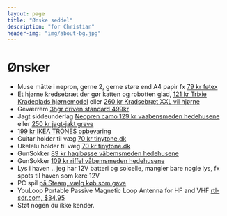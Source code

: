 ```yaml
---
layout: page
title: "Ønske seddel"
description: "for Christian"
header-img: "img/about-bg.jpg"
---
```

# Ønsker

* Muse måtte i nepron, gerne 2, gerne støre end A4 papir fx [79 kr føtex](https://www.foetex.dk/produkter/musemaatte-40-x-45-cm-sort/100516636/)
* Et hjørne kredsebræt der gør katten og robotten glad, [121 kr Trixie Kradeplads hjørnemodel](https://www.brekz.dk/kradsetrae/trixie-kradseplade-hjornemodel.html) eller [260 kr Kradsebræt XXL vil hjørne](https://www.brekz.dk/kradsetrae/kradsebraet-xxl-til-vaeghjorner-38x75-cm-bxh.html)
* Geværrem [3hgr driven standard 499kr](https://xtragrej.dk/shop/573-gevaerremme/9436-3hgr-driven-gevaerrem/)
* Jagt siddeunderlag [Neopren camo 129 kr vaabensmeden hedehusene](https://vaabensmeden.dk/shop/jagt/paa-jagten/stole-rygsaekke/neopren-camo-siddeunderlag/) eller [ 250 kr jagt-jakt greve](https://jagt-jakt.dk/siddeunderlag-276/sidde-pude-firkantet-stor-p2428)
* [199 kr IKEA TRONES opbevaring](https://www.ikea.com/dk/da/p/trones-skoskab-opbevaring-hvid-00397307/)
* Guitar holder til væg [70 kr tinytone.dk](https://tinytone.dk/produkt/guitarholder-til-vaeg-ogh-1/)
* Ukelelu holder til væg [70 kr tinytone.dk](https://tinytone.dk/produkt/vaegholder-til-ukulele-sort/)
* GunSokker [89 kr haglbøsse våbemsmeden hedehusene](https://vaabensmeden.dk/shop/tilbehoer/tilbehoer-til-vaabenskab/gun-sock-til-haglvaaben/)
* GunSokker [109 kr riffel våbemsmeden hedehusene](https://vaabensmeden.dk/shop/tilbehoer/tilbehoer-til-vaabenskab/gun-sock-til-haglvaaben-kopier/)
* Lys i haven .. jeg har 12V batteri og solcelle, mangler bare nogle lys, fx spots til haven som køre 12V
* PC spil [på Steam, vælg køb som gave](https://store.steampowered.com/wishlist/profiles/76561197993716838/#sort=order)
* YouLoop Portable Passive Magnetic Loop Antenna for HF and VHF [rtl-sdr.com, $34.95](https://www.rtl-sdr.com/buy-rtl-sdr-dvb-t-dongles/?add-to-cart=41564)
* Støt nogen du ikke kender.
